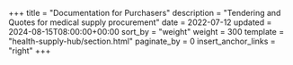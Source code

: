 +++
title = "Documentation for Purchasers"
description = "Tendering and Quotes for medical supply procurement"
date = 2022-07-12
updated = 2024-08-15T08:00:00+00:00
sort_by = "weight"
weight = 300
template = "health-supply-hub/section.html"
paginate_by = 0 
insert_anchor_links = "right"
+++
